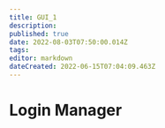 ```yaml
---
title: GUI_1
description: 
published: true
date: 2022-08-03T07:50:00.014Z
tags: 
editor: markdown
dateCreated: 2022-06-15T07:04:09.463Z
---
```


# Login Manager